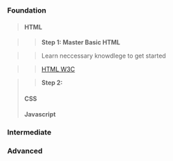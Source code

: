 
### Foundation
>#### HTML

>>**Step 1: Master Basic HTML**

>>Learn neccessary knowdlege to get started

>>[HTML W3C](https://www.w3schools.com/html/)

>>**Step 2:**
>#### CSS
>#### Javascript

### Intermediate


### Advanced
